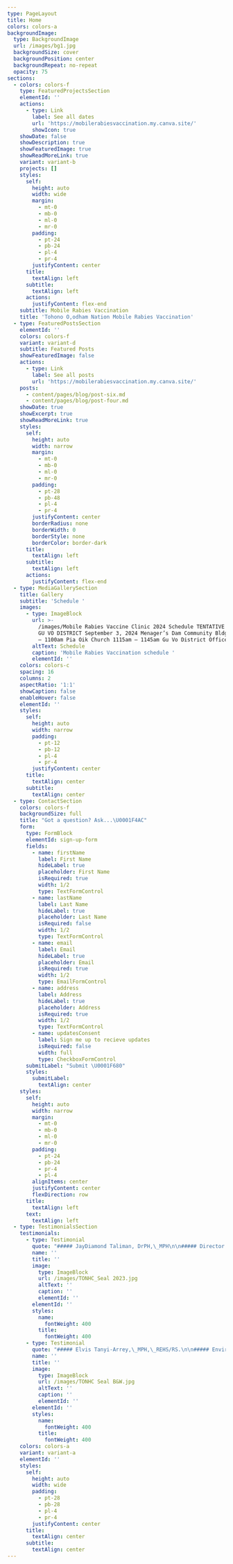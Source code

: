 ```yaml
---
type: PageLayout
title: Home
colors: colors-a
backgroundImage:
  type: BackgroundImage
  url: /images/bg1.jpg
  backgroundSize: cover
  backgroundPosition: center
  backgroundRepeat: no-repeat
  opacity: 75
sections:
  - colors: colors-f
    type: FeaturedProjectsSection
    elementId: ''
    actions:
      - type: Link
        label: See all dates
        url: 'https://mobilerabiesvaccination.my.canva.site/'
        showIcon: true
    showDate: false
    showDescription: true
    showFeaturedImage: true
    showReadMoreLink: true
    variant: variant-b
    projects: []
    styles:
      self:
        height: auto
        width: wide
        margin:
          - mt-0
          - mb-0
          - ml-0
          - mr-0
        padding:
          - pt-24
          - pb-24
          - pl-4
          - pr-4
        justifyContent: center
      title:
        textAlign: left
      subtitle:
        textAlign: left
      actions:
        justifyContent: flex-end
    subtitle: Mobile Rabies Vaccination
    title: 'Tohono O,odham Nation Mobile Rabies Vaccination'
  - type: FeaturedPostsSection
    elementId: ''
    colors: colors-f
    variant: variant-d
    subtitle: Featured Posts
    showFeaturedImage: false
    actions:
      - type: Link
        label: See all posts
        url: 'https://mobilerabiesvaccination.my.canva.site/'
    posts:
      - content/pages/blog/post-six.md
      - content/pages/blog/post-four.md
    showDate: true
    showExcerpt: true
    showReadMoreLink: true
    styles:
      self:
        height: auto
        width: narrow
        margin:
          - mt-0
          - mb-0
          - ml-0
          - mr-0
        padding:
          - pt-28
          - pb-48
          - pl-4
          - pr-4
        justifyContent: center
        borderRadius: none
        borderWidth: 0
        borderStyle: none
        borderColor: border-dark
      title:
        textAlign: left
      subtitle:
        textAlign: left
      actions:
        justifyContent: flex-end
  - type: MediaGallerySection
    title: Gallery
    subtitle: 'Schedule '
    images:
      - type: ImageBlock
        url: >-
          /images/Mobile Rabies Vaccine Clinic 2024 Schedule TENTATIVE SCHEDULE
          GU VO DISTRICT September 3, 2024 Menager’s Dam Community Bldg. 1030am
          – 1100am Pia Oik Church 1115am – 1145am Gu Vo District Office 12.png
        altText: Schedule
        caption: 'Mobile Rabies Vaccination schedule '
        elementId: ''
    colors: colors-c
    spacing: 16
    columns: 2
    aspectRatio: '1:1'
    showCaption: false
    enableHover: false
    elementId: ''
    styles:
      self:
        height: auto
        width: narrow
        padding:
          - pt-12
          - pb-12
          - pl-4
          - pr-4
        justifyContent: center
      title:
        textAlign: center
      subtitle:
        textAlign: center
  - type: ContactSection
    colors: colors-f
    backgroundSize: full
    title: "Got a question? Ask...\U0001F4AC"
    form:
      type: FormBlock
      elementId: sign-up-form
      fields:
        - name: firstName
          label: First Name
          hideLabel: true
          placeholder: First Name
          isRequired: true
          width: 1/2
          type: TextFormControl
        - name: lastName
          label: Last Name
          hideLabel: true
          placeholder: Last Name
          isRequired: false
          width: 1/2
          type: TextFormControl
        - name: email
          label: Email
          hideLabel: true
          placeholder: Email
          isRequired: true
          width: 1/2
          type: EmailFormControl
        - name: address
          label: Address
          hideLabel: true
          placeholder: Address
          isRequired: true
          width: 1/2
          type: TextFormControl
        - name: updatesConsent
          label: Sign me up to recieve updates
          isRequired: false
          width: full
          type: CheckboxFormControl
      submitLabel: "Submit \U0001F680"
      styles:
        submitLabel:
          textAlign: center
    styles:
      self:
        height: auto
        width: narrow
        margin:
          - mt-0
          - mb-0
          - ml-0
          - mr-0
        padding:
          - pt-24
          - pb-24
          - pr-4
          - pl-4
        alignItems: center
        justifyContent: center
        flexDirection: row
      title:
        textAlign: left
      text:
        textAlign: left
  - type: TestimonialsSection
    testimonials:
      - type: Testimonial
        quote: "##### JayDiamond Taliman, DrPH,\_MPH\n\n##### Director of Environmental Health\n\n##### Tohono O’odham Nation Health Care\n\n##### (520) 307-8073\n\n##### <JayDiamond.Taliman@tonation-nsn.gov>\n\n"
        name: ''
        title: ''
        image:
          type: ImageBlock
          url: /images/TONHC_Seal 2023.jpg
          altText: ''
          caption: ''
          elementId: ''
        elementId: ''
        styles:
          name:
            fontWeight: 400
          title:
            fontWeight: 400
      - type: Testimonial
        quote: "##### Elvis Tanyi-Arrey,\_MPH,\_REHS/RS.\n\n##### Environmental Health Officer\n\n##### Tohono O’odham Nation Health Care\n\n##### Office 520 383 7200 Ext. 5354\n\n##### Cell\_\_\_\_520 334 9402\n\n##### <elvis.tanyi-arrey@tonation-nsn.gov>\n\n"
        name: ''
        title: ''
        image:
          type: ImageBlock
          url: /images/TONHC Seal B&W.jpg
          altText: ''
          caption: ''
          elementId: ''
        elementId: ''
        styles:
          name:
            fontWeight: 400
          title:
            fontWeight: 400
    colors: colors-a
    variant: variant-a
    elementId: ''
    styles:
      self:
        height: auto
        width: wide
        padding:
          - pt-28
          - pb-28
          - pl-4
          - pr-4
        justifyContent: center
      title:
        textAlign: center
      subtitle:
        textAlign: center
---
```


